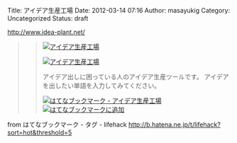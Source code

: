 Title: アイデア生産工場
Date: 2012-03-14 07:16
Author: masayukig
Category: Uncategorized
Status: draft

<http://www.idea-plant.net/>  
  
  

> > ![](http://cdn-ak.favicon.st-hatena.com/?url=http%3A%2F%2Fwww.idea-plant.net%2F)[アイデア生産工場](http://www.idea-plant.net/)
> >
> > [![アイデア生産工場](http://cdn-ak.b.st-hatena.com/entryimage/85198473-1331694576.jpg "アイデア生産工場")](http://www.idea-plant.net/)
> >
> > アイデア出しに困っている人のアイデア生産ツールです。
> > アイデアを出したい単語を入力してみてください。
> >
> > [![はてなブックマーク -
> > アイデア生産工場](http://b.hatena.ne.jp/entry/image/http://www.idea-plant.net/ "はてなブックマーク - アイデア生産工場")](http://b.hatena.ne.jp/entry/http://www.idea-plant.net/)
> > [![はてなブックマークに追加](http://b.hatena.ne.jp/images/append.gif "はてなブックマークに追加")](http://b.hatena.ne.jp/append?http://www.idea-plant.net/)

  
  
from はてなブックマーク - タグ - lifehack
<http://b.hatena.ne.jp/t/lifehack?sort=hot&threshold=5>
